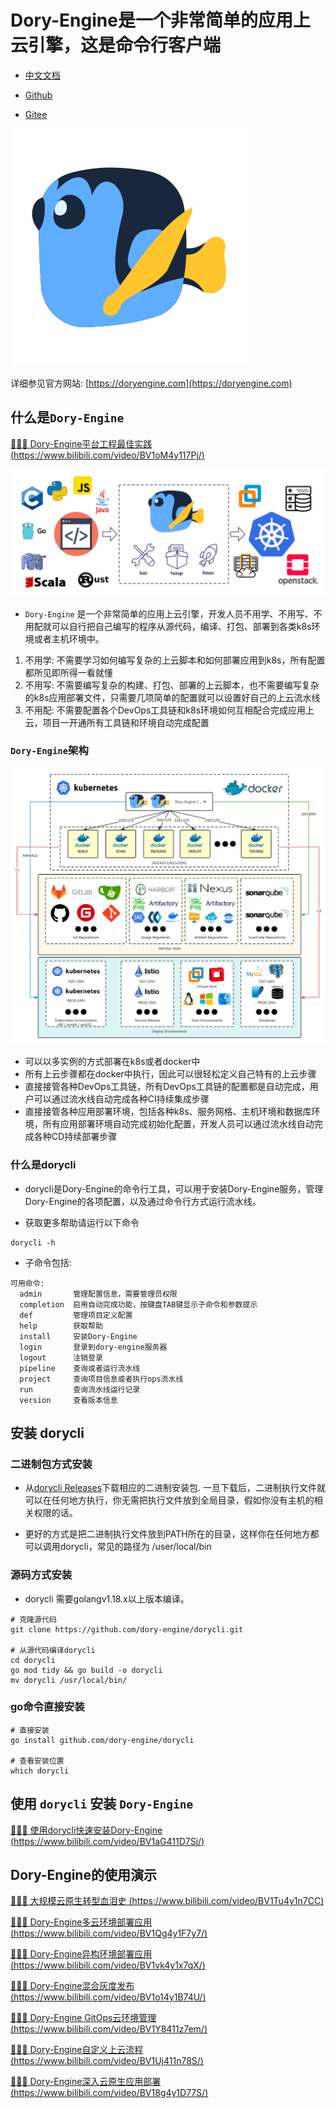 # Dory-Engine是一个非常简单的应用上云引擎，这是命令行客户端

- [中文文档](README.md)

- [Github](https://github.com/dory-engine/dorycli)
- [Gitee](https://gitee.com/dory-engine/dorycli)

![](docs/images/dory-icon.png)

详细参见官方网站: [https://doryengine.com](https://doryengine.com)

## 什么是`Dory-Engine`

[🚀🚀🚀 Dory-Engine平台工程最佳实践 (https://www.bilibili.com/video/BV1oM4y117Pj/)](https://www.bilibili.com/video/BV1oM4y117Pj/)

![](docs/images/what-is-dory.png)

- `Dory-Engine` 是一个非常简单的应用上云引擎，开发人员不用学、不用写、不用配就可以自行把自己编写的程序从源代码，编译、打包、部署到各类k8s环境或者主机环境中。

1. 不用学: 不需要学习如何编写复杂的上云脚本和如何部署应用到k8s，所有配置都所见即所得一看就懂
2. 不用写: 不需要编写复杂的构建、打包、部署的上云脚本，也不需要编写复杂的k8s应用部署文件，只需要几项简单的配置就可以设置好自己的上云流水线
3. 不用配: 不需要配置各个DevOps工具链和k8s环境如何互相配合完成应用上云，项目一开通所有工具链和环境自动完成配置

### `Dory-Engine`架构

![](docs/images/architecture.png)

- 可以以多实例的方式部署在k8s或者docker中
- 所有上云步骤都在docker中执行，因此可以很轻松定义自己特有的上云步骤
- 直接接管各种DevOps工具链，所有DevOps工具链的配置都是自动完成，用户可以通过流水线自动完成各种CI持续集成步骤
- 直接接管各种应用部署环境，包括各种k8s、服务网格、主机环境和数据库环境，所有应用部署环境自动完成初始化配置，开发人员可以通过流水线自动完成各种CD持续部署步骤

### 什么是dorycli

- dorycli是Dory-Engine的命令行工具，可以用于安装Dory-Engine服务，管理Dory-Engine的各项配置，以及通过命令行方式运行流水线。

- 获取更多帮助请运行以下命令

```shell script
dorycli -h
```

- 子命令包括:

```text
可用命令:
  admin       管理配置信息，需要管理员权限
  completion  启用自动完成功能，按键盘TAB键显示子命令和参数提示
  def         管理项目定义配置
  help        获取帮助
  install     安装Dory-Engine
  login       登录到dory-engine服务器
  logout      注销登录
  pipeline    查询或者运行流水线
  project     查询项目信息或者执行ops流水线
  run         查询流水线运行记录
  version     查看版本信息
```

## 安装 dorycli

### 二进制包方式安装

- 从[dorycli Releases](https://github.com/dory-engine/dorycli/releases)下载相应的二进制安装包. 一旦下载后，二进制执行文件就可以在任何地方执行，你无需把执行文件放到全局目录，假如你没有主机的相关权限的话。

- 更好的方式是把二进制执行文件放到PATH所在的目录，这样你在任何地方都可以调用dorycli，常见的路径为 /user/local/bin

### 源码方式安装

- dorycli 需要golangv1.18.x以上版本编译。

```shell script
# 克隆源代码
git clone https://github.com/dory-engine/dorycli.git

# 从源代码编译dorycli
cd dorycli
go mod tidy && go build -o dorycli
mv dorycli /usr/local/bin/
```

### go命令直接安装

```shell script
# 直接安装
go install github.com/dory-engine/dorycli

# 查看安装位置
which dorycli
```

## 使用 `dorycli` 安装 `Dory-Engine`

[🚀🚀🚀 使用dorycli快速安装Dory-Engine (https://www.bilibili.com/video/BV1aG411D7Sj/)](https://www.bilibili.com/video/BV1aG411D7Sj/)

## Dory-Engine的使用演示

[🚀🚀🚀 大规模云原生转型血泪史 (https://www.bilibili.com/video/BV1Tu4y1n7CC)](https://www.bilibili.com/video/BV1Tu4y1n7CC)

[🚀🚀🚀 Dory-Engine多云环境部署应用 (https://www.bilibili.com/video/BV1Qg4y1F7y7/)](https://www.bilibili.com/video/BV1Qg4y1F7y7/)

[🚀🚀🚀 Dory-Engine异构环境部署应用 (https://www.bilibili.com/video/BV1vk4y1x7qX/)](https://www.bilibili.com/video/BV1vk4y1x7qX/)

[🚀🚀🚀 Dory-Engine混合灰度发布 (https://www.bilibili.com/video/BV1o14y1B74U/)](https://www.bilibili.com/video/BV1o14y1B74U/)

[🚀🚀🚀 Dory-Engine GitOps云环境管理 (https://www.bilibili.com/video/BV1Y8411z7em/)](https://www.bilibili.com/video/BV1Y8411z7em/)

[🚀🚀🚀 Dory-Engine自定义上云流程 (https://www.bilibili.com/video/BV1Uj411n78S/)](https://www.bilibili.com/video/BV1Uj411n78S/)

[🚀🚀🚀 Dory-Engine深入云原生应用部署 (https://www.bilibili.com/video/BV18g4y1D77S/)](https://www.bilibili.com/video/BV18g4y1D77S/)
